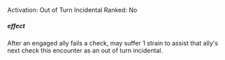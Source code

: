Activation: Out of Turn Incidental
Ranked: No
##### effect
After an engaged ally fails a check, may suffer
1 strain to assist that ally's next check this
encounter as an out of turn incidental.